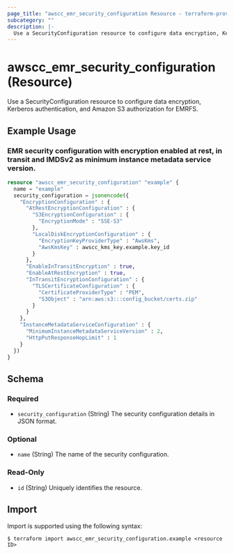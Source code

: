 ```yaml
---
page_title: "awscc_emr_security_configuration Resource - terraform-provider-awscc"
subcategory: ""
description: |-
  Use a SecurityConfiguration resource to configure data encryption, Kerberos authentication, and Amazon S3 authorization for EMRFS.
---
```


# awscc_emr_security_configuration (Resource)

Use a SecurityConfiguration resource to configure data encryption, Kerberos authentication, and Amazon S3 authorization for EMRFS.

## Example Usage

### EMR security configuration with encryption enabled at rest, in transit and IMDSv2 as minimum instance metadata service version.

```terraform
resource "awscc_emr_security_configuration" "example" {
  name = "example"
  security_configuration = jsonencode({
    "EncryptionConfiguration" : {
      "AtRestEncryptionConfiguration" : {
        "S3EncryptionConfiguration" : {
          "EncryptionMode" : "SSE-S3"
        },
        "LocalDiskEncryptionConfiguration" : {
          "EncryptionKeyProviderType" : "AwsKms",
          "AwsKmsKey" : awscc_kms_key.example.key_id
        }
      },
      "EnableInTransitEncryption" : true,
      "EnableAtRestEncryption" : true,
      "InTransitEncryptionConfiguration" : {
        "TLSCertificateConfiguration" : {
          "CertificateProviderType" : "PEM",
          "S3Object" : "arn:aws:s3:::config_bucket/certs.zip"
        }
      }
    },
    "InstanceMetadataServiceConfiguration" : {
      "MinimumInstanceMetadataServiceVersion" : 2,
      "HttpPutResponseHopLimit" : 1
    }
  })
}
```

<!-- schema generated by tfplugindocs -->
## Schema

### Required

- `security_configuration` (String) The security configuration details in JSON format.

### Optional

- `name` (String) The name of the security configuration.

### Read-Only

- `id` (String) Uniquely identifies the resource.

## Import

Import is supported using the following syntax:

```shell
$ terraform import awscc_emr_security_configuration.example <resource ID>
```